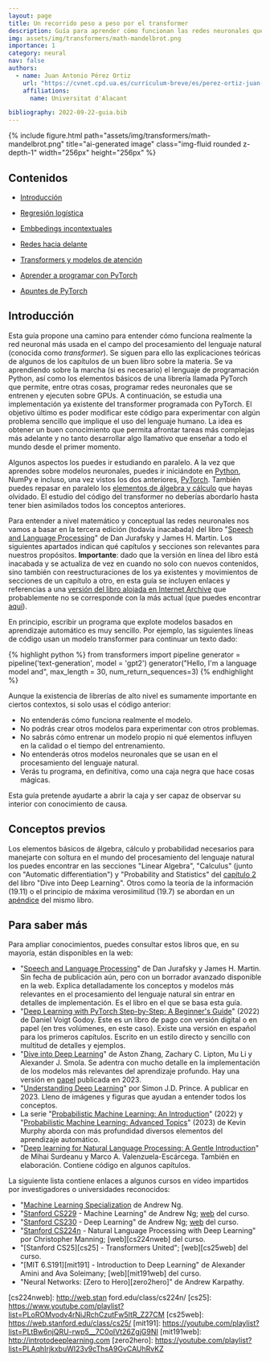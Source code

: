 ```yaml
---
layout: page
title: Un recorrido peso a peso por el transformer
description: Guía para aprender cómo funcionan las redes neuronales que procesan textos y cómo se programan
img: assets/img/transformers/math-mandelbrot.png
importance: 1
category: neural
nav: false
authors:
  - name: Juan Antonio Pérez Ortiz
    url: "https://cvnet.cpd.ua.es/curriculum-breve/es/perez-ortiz-juan-antonio/15404"
    affiliations:
      name: Universitat d'Alacant

bibliography: 2022-09-22-guia.bib
---
```


<!--
<img src="/assets/img/transformers/math-mandelbrot.png" alt="Recreación del transformer" width="256px" height="256px" class="rounded">
-->

{% include figure.html path="assets/img/transformers/math-mandelbrot.png" title="ai-generated image" class="img-fluid rounded z-depth-1" width="256px" height="256px" %}


## Contenidos

- [Introducción](#introducción)
- [Regresión logística](regresor.html)
- [Embbedings incontextuales](embeddings.html)
- [Redes hacia delante](ffw.html)
- [Transformers y modelos de atención](attention.html)

- [Aprender a programar con PyTorch](pytorch.html)
- [Apuntes de PyTorch](apuntes.html)


## Introducción

Esta guía propone una camino para entender cómo funciona realmente la red neuronal más usada en el campo del procesamiento del lenguaje natural (conocida como *transformer*). Se siguen para ello las explicaciones teóricas de algunos de los capítulos de un buen libro sobre la materia. Se va aprendiendo sobre la marcha (si es necesario) el lenguaje de programación Python, así como los elementos básicos de una librería llamada PyTorch que permite, entre otras cosas, programar redes neuronales que se entrenen y ejecuten sobre GPUs. A continuación, se estudia una implementación ya existente del transformer programada con PyTorch. El objetivo último es poder modificar este código para experimentar con algún problema sencillo que implique el uso del lenguaje humano. La idea es obtener un buen conocimiento que permita afrontar tareas más complejas más adelante y no tanto desarrollar algo llamativo que enseñar a todo el mundo desde el primer momento.

Algunos aspectos los puedes ir estudiando en paralelo. A la vez que aprendes sobre modelos neuronales, puedes ir iniciándote en [Python](#python), NumPy e incluso, una vez vistos los dos anteriores, [PyTorch](#pytorch). También puedes repasar en paralelo los [elementos de álgebra y cálculo](#conceptos-previos) que hayas olvidado. El estudio del código del transformer no deberías abordarlo hasta tener bien asimilados todos los conceptos anteriores.

Para entender a nivel matemático y conceptual las redes neuronales nos vamos a basar en la tercera edición (todavía inacabada) del libro "[Speech and Language Processing][libroarch]" de Dan Jurafsky y James H. Martin. Los siguientes apartados indican qué capítulos y secciones son relevantes para nuestros propósitos. **Importante**: dado que la versión en línea del libro está inacabada y se actualiza de vez en cuando no solo con nuevos contenidos, sino también con reestructuraciones de los ya existentes y movimientos de secciones de un capítulo a otro, en esta guía se incluyen enlaces y referencias a una [versión del libro alojada en Internet Archive][libroarch] que probablemente no se corresponde con la más actual (que puedes encontrar [aquí][libro]).

[libro]: https://web.stanford.edu/~jurafsky/slp3/
[libroarch]: https://web.archive.org/web/20221218211150/https://web.stanford.edu/~jurafsky/slp3/

En principio, escribir un programa que explote modelos basados en aprendizaje automático es muy sencillo. Por ejemplo, las siguientes líneas de código usan un modelo transformer para continuar un texto dado:

{% highlight python %}
from transformers import pipeline
generator = pipeline('text-generation', model = 'gpt2')
generator("Hello, I'm a language model and", max_length = 30, num_return_sequences=3)
{% endhighlight %}

Aunque la existencia de librerías de alto nivel es sumamente importante en ciertos contextos, si solo usas el código anterior:

- No entenderás cómo funciona realmente el modelo.
- No podrás crear otros modelos para experimentar con otros problemas.
- No sabrás cómo entrenar un modelo propio ni qué elementos influyen en la calidad o el tiempo del entrenamiento.
- No entenderás otros modelos neuronales que se usan en el procesamiento del lenguaje natural.
- Verás tu programa, en definitiva, como una caja negra que hace cosas mágicas. 

Esta guía pretende ayudarte a abrir la caja y ser capaz de observar su interior con conocimiento de causa.


## Conceptos previos

Los elementos básicos de álgebra, cálculo y probabilidad necesarios para manejarte con soltura en el mundo del procesamiento del lenguaje natural los puedes encontrar en las secciones "Linear Algebra", "Calculus" (junto con "Automatic differentiation") y "Probability and Statistics" del [capítulo 2][cap2] [<i class="fas fa-file"></i>](cap2) del libro "Dive into Deep Learning". Otros como la teoría de la información (19.11) o el principio de máxima verosimilitud (19.7) se abordan en un [apéndice][apéndice] [<i class="fas fa-file"></i>](apéndice) del mismo libro.

[cap2]: https://d2l.ai/chapter_preliminaries/index.html
[apéndice]: https://d2l.ai/chapter_appendix-mathematics-for-deep-learning/information-theory.html


## Para saber más

Para ampliar conocimientos, puedes consultar estos libros que, en su mayoría, están disponibles en la web:

- "[Speech and Language Processing][jurafskybib]" de Dan Jurafsky y James H. Martin. Sin fecha de publicación aún, pero con un borrador avanzado disponible en la web. Explica detalladamente los conceptos y modelos más relevantes en el procesamiento del lenguaje natural sin entrar en detalles de implementación. Es el libro en el que se basa esta guía.
- "[Deep Learning with PyTorch Step-by-Step: A Beginner's Guide][pytorchstep]" (2022) de Daniel Voigt Godoy. Este es un libro de pago con versión digital o en papel (en tres volúmenes, en este caso). Existe una versión en español para los primeros capítulos. Escrito en un estilo directo y sencillo con multitud de detalles y ejemplos.
- "[Dive into Deep Learning][d2l]" de Aston Zhang, Zachary C. Lipton, Mu Li y Alexander J. Smola. Se adentra con mucho detalle en la implementación de los modelos más relevantes del aprendizaje profundo. Hay una versión en [papel][cambridge] publicada en 2023.
- "[Understanding Deep Learning][understanding]" por Simon J.D. Prince. A publicar en 2023. Lleno de imágenes y figuras que ayudan a entender todos los conceptos.
- La serie "[Probabilistic Machine Learning: An Introduction][pml1]" (2022) y "[Probabilistic Machine Learning: Advanced Topics][pml2]" (2023) de Kevin Murphy aborda con más profundidad diversos elementos del aprendizaje automático.
- "[Deep learning for Natural Language Processing: A Gentle Introduction][gentle]" de Mihai Surdeanu y Marco A. Valenzuela-Escárcega. También en elaboración. Contiene código en algunos capítulos.

[jurafskybib]: https://web.stanford.edu/~jurafsky/slp3/
[gentle]: https://clulab.org/gentlenlp.html
[understanding]: https://udlbook.github.io/udlbook/
[pytorchstep]: https://leanpub.com/pytorch
[d2l]: http://d2l.ai/
[pml1]: https://probml.github.io/pml-book/book1.html
[pml2]: https://probml.github.io/pml-book/book2.html
[cambridge]: https://www.cambridge.org/es/academic/subjects/computer-science/pattern-recognition-and-machine-learning/dive-deep-learning?format=PB

La siguiente lista contiene enlaces a algunos cursos en vídeo impartidos por investigadores o universidades reconocidos:

- "[Machine Learning Specialization][mlspec] de Andrew Ng.
- "[Stanford CS229][cs229] - Machine Learning" de Andrew Ng; [web][cs229web] del curso.
- "[Stanford CS230][cs230] - Deep Learning" de Andrew Ng; [web][cs230web] del curso.
- "[Stanford CS224n][cs224n] - Natural Language Processing with Deep Learning" por Christopher Manning; [web][cs224nweb] del curso.
- "[Stanford  CS25][cs25]  - Transformers United"; [web][cs25web] del curso.
- "[MIT 6.S191][mit191] - Introduction to Deep Learning" de Alexander Amini and Ava Soleimany; [web][mit191web] del curso.
- "Neural Networks: [Zero to Hero][zero2hero]" de Andrew Karpathy.

[mlspec]: https://www.youtube.com/playlist?list=PLxfEOJXRm7eZKJyovNH-lE3ooXTsOCvfC
[cs229]: https://www.youtube.com/playlist?list=PLoROMvodv4rMiGQp3WXShtMGgzqpfVfbU
[cs229web]: https://cs229.stanford.edu/
[cs230]: https://youtube.com/playlist?list=PLoROMvodv4rOABXSygHTsbvUz4G_YQhOb
[cs230web]: https://cs230.stanford.edu/
[cs224n]: https://www.youtube.com/playlist?list=PLoROMvodv4rOSH4v6133s9LFPRHjEmbmJ
[cs224nweb]: http://web.stan  ford.edu/class/cs224n/
[cs25]: https://www.youtube.com/playlist?list=PLoROMvodv4rNiJRchCzutFw5ItR_Z27CM
[cs25web]: https://web.stanford.edu/class/cs25/
[mit191]: https://youtube.com/playlist?list=PLtBw6njQRU-rwp5__7C0oIVt26ZgjG9NI
[mit191web]: http://introtodeeplearning.com
[zero2hero]: https://youtube.com/playlist?list=PLAqhIrjkxbuWI23v9cThsA9GvCAUhRvKZ
